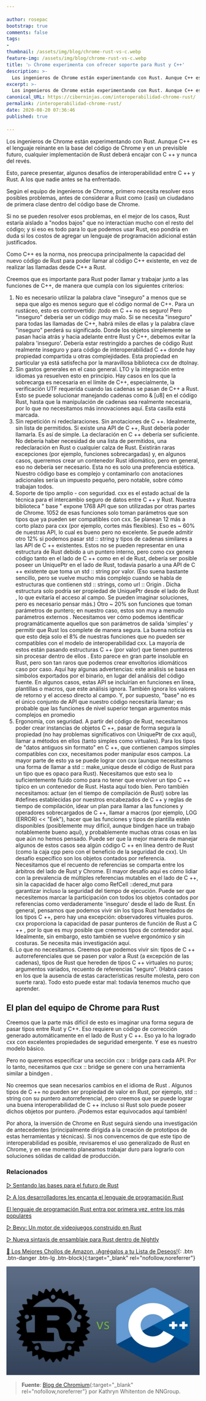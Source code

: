 ```yaml
---

author: rosepac
bootstrap: true
comments: false
tags:
- 
thumbnail: /assets/img/blog/chrome-rust-vs-c.webp
feature-img: /assets/img/blog/chrome-rust-vs-c.webp
title: '▷ Chrome experimenta con ofrecer soporte para Rust y C++'
description: >-
  Los ingenieros de Chrome están experimentando con Rust. Aunque C++ es el lenguaje reinante en la base del código de Chrome y en un previsible futuro, cualquier implementación de Rust deberá encajar con C ++ y nunca del revés.
excerpt: >-
  Los ingenieros de Chrome están experimentando con Rust. Aunque C++ es el lenguaje reinante en la base del código de Chrome y en un previsible futuro, cualquier implementación de Rust deberá encajar con C ++ y nunca del revés.
canonical_URL: https://ciberninjas.com/interoperabilidad-chrome-rust/
permalink: /interoperabilidad-chrome-rust/
date: 2020-08-20 07:36:46
published: true

---
```


Los ingenieros de Chrome están experimentando con Rust. Aunque C++ es el lenguaje reinante en la base del código de Chrome y en un previsible futuro, cualquier implementación de Rust deberá encajar con C ++ y nunca del revés.

Esto, parece presentar, algunos desafíos de interoperabilidad entre C ++ y Rust. A los que nadie antes se ha enfrentado.

Según el equipo de ingenieros de Chrome, primero necesita resolver esos posibles problemas, antes de considerar a Rust como (casi) un ciudadano de primera clase dentro del código base de Chrome.

Si no se pueden resolver esos problemas, en el mejor de los casos, Rust estaría aislado a "nodos bajos" que no interactúan mucho con el resto del código; y si eso es todo para lo que podemos usar Rust, eso pondría en duda si los costos de agregar un lenguaje de programación adicional están justificados.

Como C++ es la norma, nos preocupa principalmente la capacidad del nuevo código de Rust para poder llamar al código C++ existente, en vez de realizar las llamadas desde C++ a Rust.

Creemos que es importante para Rust poder llamar y trabajar junto a las funciones de C++, de manera que cumpla con los siguientes criterios:

1. No es necesario utilizar la palabra clave "inseguro" a menos que se sepa que algo es menos seguro que el código normal de C++. Para un rustáceo, esto es controvertido: ¡todo en C ++ no es seguro! Pero "inseguro" debería ser un código muy malo. Si se necesita "inseguro" para todas las llamadas de C++, habrá miles de ellas y la palabra clave "inseguro" perderá su significado. Donde los objetos simplemente se pasan hacia atrás y hacia adelante entre Rust y C++, debemos evitar la palabra 'inseguro'. Debería estar restringido a parches de código Rust realmente inseguro y para código de interoperabilidad C ++ donde hay propiedad compartida u otras complejidades. Esta propiedad en particular ya está satisfecha por la maravillosa biblioteca cxx de dtolnay.
2. Sin gastos generales en el caso general. LTO y la integración entre idiomas ya resuelven esto en principio. Hay casos en los que la sobrecarga es necesaria en el límite de C++, especialmente, la verificación UTF requerida cuando las cadenas se pasan de C++ a Rust. Esto se puede solucionar manejando cadenas como & [u8] en el código Rust, hasta que la manipulación de cadenas sea realmente necesaria, por lo que no necesitamos más innovaciones aquí. Esta casilla está marcada.
3. Sin repetición ni redeclaraciones. Sin anotaciones de C ++. Idealmente, sin lista de permitidos. Si existe una API de C ++, Rust debería poder llamarla. Es así de simple. La declaración en C ++ debería ser suficiente. No debería haber necesidad de una lista de permitidos, una redeclaración en Rust o cualquier calza de Rust. Existirán raras excepciones (por ejemplo, funciones sobrecargadas) y, en algunos casos, querremos crear un contenedor Rust idiomático, pero en general, eso no debería ser necesario. Esta no es solo una preferencia estética. Nuestro código base es complejo y contaminarlo con anotaciones adicionales sería un impuesto pequeño, pero notable, sobre cómo trabajan todos.
4. Soporte de tipo amplio - con seguridad. cxx es el estado actual de la técnica para el intercambio seguro de datos entre C ++ y Rust. Nuestra biblioteca " base " expone 1768 API que son utilizadas por otras partes de Chrome. 1052 de esas funciones solo toman parámetros que son tipos que ya pueden ser compatibles con cxx. Se planean 12 más a corto plazo para cxx (por ejemplo, cortes más flexibles). Eso es ~ 60% de nuestras API, lo cual es bueno pero no excelente. Se puede admitir otro 12% si podemos pasar std :: string y tipos de cadenas similares a las API de C ++ existentes. Estos no se pueden representar en una estructura de Rust debido a un puntero interno, pero como cxx genera código tanto en el lado de C ++ como en el de Rust, debería ser posible poseer un UniquePtr <CxxString> en el lado de Rust, todavía pasarlo a una API de C ++ existente que toma un std :: string por valor. (Eso suena bastante sencillo, pero se vuelve mucho más complejo cuando se habla de estructuras que contienen std :: strings, como url :: Origin . Dicha estructura solo podría ser propiedad de UniquePtr <tipo opaco> desde el lado de Rust , lo que evitaría el acceso al campo. Se pueden imaginar soluciones, pero es necesario pensar más.) Otro ~ 20% son funciones que toman parámetros de puntero; en nuestro caso, estos son muy a menudo parámetros externos . Necesitamos ver cómo podemos identificar programáticamente aquellos que son parámetros de salida 'simples' y permitir que Rust los complete de manera segura.
La buena noticia es que esto deja solo el 8% de nuestras funciones que no pueden ser compatibles con el modelo de interoperabilidad cxx. La mayoría de estos están pasando estructuras C ++ (por valor) que tienen punteros sin procesar dentro de ellos . Esto parece en gran parte insoluble en Rust, pero son tan raros que podemos crear envoltorios idiomáticos caso por caso. Aquí hay algunas advertencias: este análisis se basa en símbolos exportados por el binario, en lugar del análisis del código fuente. En algunos casos, estas API se incluirían en funciones en línea, plantillas o macros, que este análisis ignora. También ignora los valores de retorno y el acceso directo al campo. Y, por supuesto, "base" no es el único conjunto de API que nuestro código necesitaría llamar; es probable que las funciones de nivel superior tengan argumentos más complejos en promedio
5. Ergonomía, con seguridad. A partir del código de Rust, necesitamos poder crear instancias de objetos C ++, pasar de forma segura la propiedad (no hay problemas significativos con UniquePtr de cxx aquí), llamar a métodos en ellos (tanto simples como virtuales). Para los tipos de "datos antiguos sin formato" en C ++, que contienen campos simples compatibles con cxx, necesitamos poder manipular esos campos. La mayor parte de esto ya se puede lograr con cxx (aunque necesitamos una forma de llamar a std :: make_unique desde el código de Rust para un tipo que es opaco para Rust). Necesitamos que esto sea lo suficientemente fluido como para no tener que envolver un tipo C ++ típico en un contenedor de Rust.
Hasta aquí todo bien. Pero también necesitamos: actuar (en el tiempo de compilación de Rust) sobre las #defines establecidas por nuestros encabezados de C ++ y reglas de tiempo de compilación, idear un plan para llamar a las funciones y operadores sobrecargados de C ++, llamar a macros (por ejemplo, LOG (ERROR) << "Eek"), hacer que las funciones y tipos de plantilla estén disponibles (posiblemente muy difícil, aunque bindgen hace un trabajo notablemente bueno aquí), y probablemente muchas otras cosas en las que aún no hemos pensado. Puede ser que la mejor manera de manejar algunos de estos casos sea algún código C ++ en línea dentro de Rust (como la caja cpp pero con el beneficio de la seguridad de cxx). Un desafío específico son los objetos contados por referencia.
Necesitamos que el recuento de referencias se comparta entre los árbitros del lado de Rust y Chrome. El mayor desafío aquí es cómo lidiar con la prevalencia de múltiples referencias mutables en el lado de C ++, sin la capacidad de hacer algo como RefCell ::dered_mut para garantizar incluso la seguridad del tiempo de ejecución. Puede ser que necesitemos marcar la participación con todos los objetos contados por referencias como verdaderamente 'inseguro' desde el lado de Rust. En general, pensamos que podemos vivir sin los tipos Rust heredados de los tipos C ++, pero hay una excepción: observadores virtuales puros. cxx proporciona la capacidad de pasar punteros de función de Rust a C ++ , por lo que es muy posible que creemos tipos de contenedor aquí. Idealmente, sin embargo, esto también se vuelve ergonómico y sin costuras. Se necesita más investigación aquí.
6. Lo que no necesitamos. Creemos que podemos vivir sin: tipos de C ++ autorreferenciales que se pasen por valor a Rust (a excepción de las cadenas), tipos de Rust que hereden de tipos C ++ virtuales no puros; argumentos variados, recuento de referencias "seguro". (Habrá casos en los que la ausencia de estas características resulte molesta, pero con suerte rara). Todo esto puede estar mal: todavía tenemos mucho que aprender.

## **El plan del equipo de Chrome para Rust**

Creemos que la parte más difícil de esto es imaginar una forma segura de pasar tipos entre Rust y C++. Eso requiere un código de corrección generado automáticamente en el lado de Rust y C ++. Eso ya lo ha logrado cxx con excelentes propiedades de seguridad emergente. Y ese es nuestro modelo básico.

Pero no queremos especificar una sección cxx :: bridge para cada API. Por lo tanto, necesitamos que cxx :: bridge se genere con una herramienta similar a bindgen .

No creemos que sean necesarios cambios en el idioma de Rust . Algunos tipos de C ++ no pueden ser propiedad de valor en Rust, por ejemplo, std :: string con su puntero autorreferencial, pero creemos que se puede lograr una buena interoperabilidad de C ++ incluso si Rust solo puede poseer dichos objetos por puntero. ¡Podemos estar equivocados aquí también!

Por ahora, la inversión de Chrome en Rust seguirá siendo una investigación de antecedentes (principalmente dirigida a la creación de prototipos de estas herramientas y técnicas). Si nos convencemos de que este tipo de interoperabilidad es posible, revisaremos el uso generalizado de Rust en Chrome, y en ese momento planeamos trabajar duro para lograrlo con soluciones sólidas de calidad de producción.
<!-- https://alexene.dev/2020/08/17/webassembly-without-the-browser-part-1.html , https://news.ycombinator.com/item?id=24180303 -->

### **Relacionados** <!-- omit in toc -->

[▷ Sentando las bases para el futuro de Rust](https://ciberninjas.com/rust-bases-de-futuro/)

[▷ A los desarrolladores les encanta el lenguaje de programación Rust](https://ciberninjas.com/desarrolladores-lenguaje-rust/)

[El lenguaje de programación Rust entra por primera vez, entre los más populares](https://ciberninjas.com/lenguajes-programaci%C3%B3n-ranking-rust/)

[▷ Bevy: Un motor de videojuegos construido en Rust](https://ciberninjas.com/bevy-motor-videojuegos-rust/)

[▷ Nueva sintaxis de ensamblaje para Rust dentro de Nightly](https://ciberninjas.com/sintaxis-rust-nightly/)

[🛒 Los Mejores Chollos de Amazon, ¡Agrégalos a tu Lista de Deseos!](/amazon/ "Los Mejores Chollos de Amazon, Ofertas Flash, Black Monday y Amazon Prime Day"){: .btn .btn-danger .btn-lg .btn-block}{:target="_blank" rel="nofollow,noreferrer"}

![](/assets/img/blog/chrome-rust-vs-c.webp)

> **Fuente**: [Blog de Chromium](https://www.chromium.org/Home/chromium-security/memory-safety/rust-and-c-interoperability){:target="_blank" rel="nofollow,noreferrer"} por Kathryn Whitenton de NNGroup.